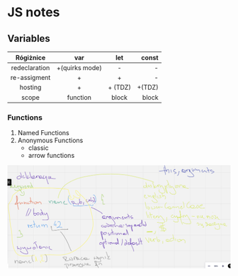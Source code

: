 # JS notes

## Variables 

Rógiżnice |      var       | let | const
:---: |:--------------:| :---: | ---:
redeclaration | +(quirks mode) | -| -
re-assigment |       +        | + |-
hosting | + |+ (TDZ)| +(TDZ) 
scope | function| block | block

### Functions 

1. Named Functions
2. Anonymous Functions
    - classic
    - arrow functions

![function.png](function.png)


